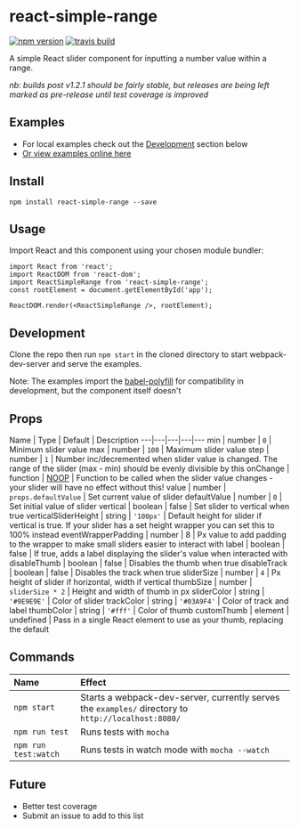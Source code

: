 # react-simple-range

[![npm version](https://img.shields.io/npm/v/react-simple-range.svg?style=flat)](https://www.npmjs.com/package/react-simple-range)
[![travis build](https://img.shields.io/travis/tjallen/react-simple-range.svg?style=flat)](https://travis-ci.org/tjallen/react-simple-range)

A simple React slider component for inputting a number value within a range.

_nb: builds post v1.2.1 should be fairly stable, but releases are being left marked as pre-release until test coverage is improved_

## Examples

- For local examples check out the [Development](#Development) section below
- [Or view examples online here](http://thomjamesallen.com/projects/react-simple-range-examples/)

## Install

```npm install react-simple-range --save```

## Usage

Import React and this component using your chosen module bundler:

```
import React from 'react';
import ReactDOM from 'react-dom';
import ReactSimpleRange from 'react-simple-range';
const rootElement = document.getElementById('app');

ReactDOM.render(<ReactSimpleRange />, rootElement);
```

## Development

Clone the repo then run ```npm start``` in the cloned directory to start webpack-dev-server and serve the examples.

Note: The examples import the  [babel-polyfill](https://babeljs.io/docs/usage/polyfill/) for compatibility in development, but the component itself doesn't

## Props

Name | Type | Default | Description
---|---|---|---|---
min | number | `0` | Minimum slider value
max | number | `100` | Maximum slider value
step | number | `1`  | Number inc/decremented when slider value is changed. The range of the slider (max - min) should be evenly divisible by this
onChange | function | [NOOP](https://en.wikipedia.org/wiki/NOP) | Function to be called when the slider value changes - your slider will have no effect without this!
value | number | `props.defaultValue` | Set current value of slider
defaultValue | number | `0` | Set initial value of slider
vertical | boolean | false | Set slider to vertical when true
verticalSliderHeight | string | `'100px'` | Default height for slider if vertical is true. If your slider has a set height wrapper you can set this to 100% instead
eventWrapperPadding | number | 8 | Px value to add padding to the wrapper to make small sliders easier to interact with
label | boolean | false | If true, adds a label displaying the slider's value when interacted with
disableThumb | boolean | false | Disables the thumb when true
disableTrack | boolean | false | Disables the track when true
sliderSize | number | `4` | Px height of slider if horizontal, width if vertical
thumbSize | number | `sliderSize * 2` | Height and width of thumb in px
sliderColor | string | `'#9E9E9E'` | Color of slider
trackColor | string | `'#03A9F4'` | Color of track and label
thumbColor | string | `'#fff'` | Color of thumb
customThumb | element | undefined | Pass in a single React element to use as your thumb, replacing the default

## Commands

Name | Effect
:---|:---
`npm start` | Starts a webpack-dev-server, currently serves the `examples/` directory to `http://localhost:8080/`
`npm run test` | Runs tests with `mocha`
`npm run test:watch` | Runs tests in watch mode with `mocha --watch`

## Future

- Better test coverage
- Submit an issue to add to this list